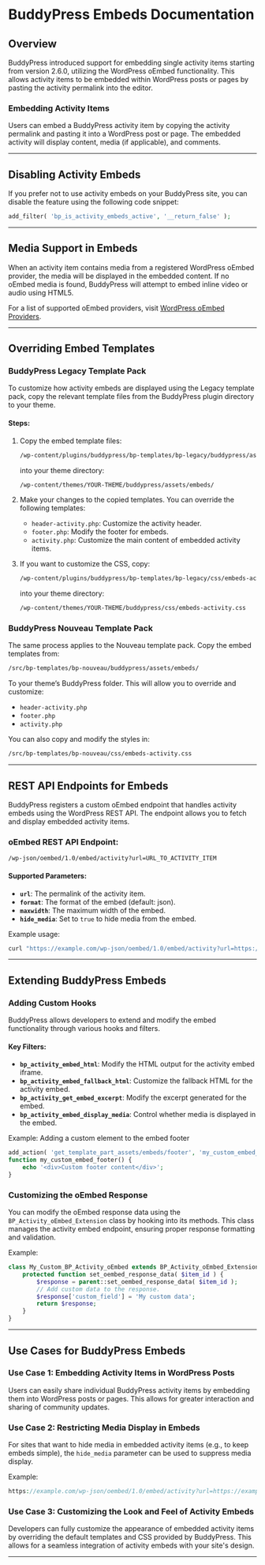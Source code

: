 # BuddyPress Embeds Documentation

## Overview

BuddyPress introduced support for embedding single activity items starting from version 2.6.0, utilizing the WordPress oEmbed functionality. This allows activity items to be embedded within WordPress posts or pages by pasting the activity permalink into the editor.

### Embedding Activity Items

Users can embed a BuddyPress activity item by copying the activity permalink and pasting it into a WordPress post or page. The embedded activity will display content, media (if applicable), and comments.

---

## Disabling Activity Embeds

If you prefer not to use activity embeds on your BuddyPress site, you can disable the feature using the following code snippet:

```php
add_filter( 'bp_is_activity_embeds_active', '__return_false' );
```

---

## Media Support in Embeds

When an activity item contains media from a registered WordPress oEmbed provider, the media will be displayed in the embedded content. If no oEmbed media is found, BuddyPress will attempt to embed inline video or audio using HTML5.

For a list of supported oEmbed providers, visit [WordPress oEmbed Providers](https://codex.wordpress.org/Embeds).

---

## Overriding Embed Templates

### BuddyPress Legacy Template Pack

To customize how activity embeds are displayed using the Legacy template pack, copy the relevant template files from the BuddyPress plugin directory to your theme.

#### Steps:

1. Copy the embed template files:

   ```bash
   /wp-content/plugins/buddypress/bp-templates/bp-legacy/buddypress/assets/embeds/
   ```

   into your theme directory:

   ```bash
   /wp-content/themes/YOUR-THEME/buddypress/assets/embeds/
   ```

2. Make your changes to the copied templates. You can override the following templates:

   - `header-activity.php`: Customize the activity header.
   - `footer.php`: Modify the footer for embeds.
   - `activity.php`: Customize the main content of embedded activity items.

3. If you want to customize the CSS, copy:
   ```bash
   /wp-content/plugins/buddypress/bp-templates/bp-legacy/css/embeds-activity.css
   ```
   into your theme directory:
   ```bash
   /wp-content/themes/YOUR-THEME/buddypress/css/embeds-activity.css
   ```

### BuddyPress Nouveau Template Pack

The same process applies to the Nouveau template pack. Copy the embed templates from:

```bash
/src/bp-templates/bp-nouveau/buddypress/assets/embeds/
```

To your theme’s BuddyPress folder. This will allow you to override and customize:

- `header-activity.php`
- `footer.php`
- `activity.php`

You can also copy and modify the styles in:

```bash
/src/bp-templates/bp-nouveau/css/embeds-activity.css
```

---

## REST API Endpoints for Embeds

BuddyPress registers a custom oEmbed endpoint that handles activity embeds using the WordPress REST API. The endpoint allows you to fetch and display embedded activity items.

### oEmbed REST API Endpoint:

```
/wp-json/oembed/1.0/embed/activity?url=URL_TO_ACTIVITY_ITEM
```

#### Supported Parameters:

- **`url`**: The permalink of the activity item.
- **`format`**: The format of the embed (default: json).
- **`maxwidth`**: The maximum width of the embed.
- **`hide_media`**: Set to `true` to hide media from the embed.

Example usage:

```bash
curl "https://example.com/wp-json/oembed/1.0/embed/activity?url=https://example.com/members/user/activity/123"
```

---

## Extending BuddyPress Embeds

### Adding Custom Hooks

BuddyPress allows developers to extend and modify the embed functionality through various hooks and filters.

#### Key Filters:

- **`bp_activity_embed_html`**: Modify the HTML output for the activity embed iframe.
- **`bp_activity_embed_fallback_html`**: Customize the fallback HTML for the activity embed.
- **`bp_activity_get_embed_excerpt`**: Modify the excerpt generated for the embed.
- **`bp_activity_embed_display_media`**: Control whether media is displayed in the embed.

Example: Adding a custom element to the embed footer

```php
add_action( 'get_template_part_assets/embeds/footer', 'my_custom_embed_footer' );
function my_custom_embed_footer() {
    echo '<div>Custom footer content</div>';
}
```

### Customizing the oEmbed Response

You can modify the oEmbed response data using the `BP_Activity_oEmbed_Extension` class by hooking into its methods. This class manages the activity embed endpoint, ensuring proper response formatting and validation.

Example:

```php
class My_Custom_BP_Activity_oEmbed extends BP_Activity_oEmbed_Extension {
    protected function set_oembed_response_data( $item_id ) {
        $response = parent::set_oembed_response_data( $item_id );
        // Add custom data to the response.
        $response['custom_field'] = 'My custom data';
        return $response;
    }
}
```

---

## Use Cases for BuddyPress Embeds

### Use Case 1: Embedding Activity Items in WordPress Posts

Users can easily share individual BuddyPress activity items by embedding them into WordPress posts or pages. This allows for greater interaction and sharing of community updates.

### Use Case 2: Restricting Media Display in Embeds

For sites that want to hide media in embedded activity items (e.g., to keep embeds simple), the `hide_media` parameter can be used to suppress media display.

Example:

```php
https://example.com/wp-json/oembed/1.0/embed/activity?url=https://example.com/members/user/activity/123&hide_media=true
```

### Use Case 3: Customizing the Look and Feel of Activity Embeds

Developers can fully customize the appearance of embedded activity items by overriding the default templates and CSS provided by BuddyPress. This allows for a seamless integration of activity embeds with your site's design.

---
